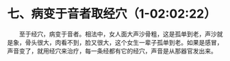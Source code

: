 # 七、病变于音者取经穴（1-02:02:22）

<p style="text-indent: 2em;">至于经穴，病变于音者。相法中，女人面大声沙骨粗，这是孤单到老，声沙就是象，骨头很大，肉看不到，脸又很大，这个女生一辈子孤单到老。如果是感冒，声音变了，就用经穴来治疗，每一条经都有它的经穴，声音是从那器官发出来。</p> 